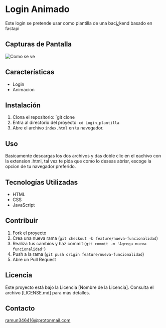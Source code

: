 # Login Animado

Este login se pretende usar como plantilla de una bacj¿kend basado en fastapi

## Capturas de Pantalla

![Como se ve]([https://url-de-tu-imagen-1.png](https://github.com/ramun9533/Login_plantilla/blob/main/Screenshot_20240116_214830.png))


## Características

- Login
- Animacion
## Instalación

1. Clona el repositorio: `git clone 
2. Entra al directorio del proyecto: `cd Login_plantilla`
3. Abre el archivo `index.html` en tu navegador.

## Uso

Basicamente descargas los dos archivos y das doble clic en el eachivo con la extension .html, tal vez te pida que como lo deseas abrisr, escoge la opcion de tu  navegador preferido.

## Tecnologías Utilizadas

- HTML
- CSS
- JavaScript

## Contribuir


1. Fork el proyecto
2. Crea una nueva rama (`git checkout -b feature/nueva-funcionalidad`)
3. Realiza tus cambios y haz commit (`git commit -m 'Agrega nueva funcionalidad'`)
4. Push a la rama (`git push origin feature/nueva-funcionalidad`)
5. Abre un Pull Request

## Licencia

Este proyecto está bajo la Licencia [Nombre de la Licencia]. Consulta el archivo [LICENSE.md] para más detalles.

## Contacto

ramun346416@protonmail.com


